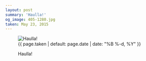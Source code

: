 ```yaml
---
layout: post
summary: 'Haulla!'
og_image: 405-1280.jpg
taken: May 23, 2015
---
```


<figure class="post" data-src="{{ site.assets_url }}/{{ page.og_image }}">
<img alt="Haulla!" sizes="(min-width: 700px) 50vw, calc(100vw - 2rem)" src="{{ site.assets_url }}/405-640.jpg" srcset="{{ site.assets_url }}/405-1280.jpg 1280w, {{ site.assets_url }}/405-960.jpg 960w, {{ site.assets_url }}/405-640.jpg 640w, {{ site.assets_url }}/405-320.jpg 320w"/>
<figcaption>
<time>{{ page.taken | default: page.date | date: "%B %-d, %Y" }}</time>
<p>Haulla!</p>
</figcaption>
</figure>
